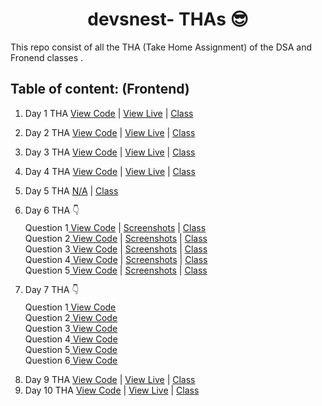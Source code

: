 <h1 style="text-align:center;">devsnest- THAs 😎</h1>

This repo consist of all the THA (Take Home Assignment) of the  DSA and Fronend classes .

## Table of content: (Frontend)


1. Day 1 THA [View Code](https://github.com/devsurajrai/devnest/blob/main/Frontend/Day-1/index.html) | [View Live](https://day-1.netlify.app) | [Class](https://www.youtube.com/watch?v=KnZa_Ri_B18&list=PLqcJACtjWm_Xx_l75dfg4MGAhIrpCnxFV)
2. Day 2 THA [View Code](https://github.com/devsurajrai/devnest/blob/main/Frontend/Day-2/day-2/index.html) | [View Live](https://css-basic-styling.netlify.app) | [Class](https://www.youtube.com/watch?v=porf5cZwExI&list=PLqcJACtjWm_Xx_l75dfg4MGAhIrpCnxFV&index=2)
3. Day 3 THA [View Code](https://github.com/devsurajrai/devnest/blob/main/Frontend/Day-3/day-3/index.html) | [View Live](https://remume-template.netlify.app) | [Class](https://www.youtube.com/watch?v=EmXf7YcFmhs&list=PLqcJACtjWm_Xx_l75dfg4MGAhIrpCnxFV&index=4)
4. Day 4 THA [View Code](https://github.com/devsurajrai/devnest/blob/main/Frontend/Day-3/day-4/index.html) | [View Live](https://clock-day-4.netlify.app) | [Class](https://www.youtube.com/watch?v=Tl2yie4qDLQ&list=PLqcJACtjWm_Xx_l75dfg4MGAhIrpCnxFV&index=5)

5. Day 5 THA [N/A]() | [Class](https://www.youtube.com/watch?v=Yxj54m8dGNg&list=PLqcJACtjWm_Xx_l75dfg4MGAhIrpCnxFV&index=6)
6. <p style="line-height:10px">Day 6 THA 👇 </p>
            
  <ul style="list-style-type:none;">
  <li>Question 1<a href="https://github.com/devsurajrai/devnest/blob/main/Frontend/Day-6/Q1/Q.1_is_array.mjs" > View Code</a><span> | </span> <a href="https://github.com/devsurajrai/devnest/tree/main/Frontend/Day-6/Q1">Screenshots</a><span> | </span><a href="https://www.youtube.com/watch?v=Yxj54m8dGNg&list=PLqcJACtjWm_Xx_l75dfg4MGAhIrpCnxFV&index=7">Class</a></li> 
  <li>Question 2<a href="https://github.com/devsurajrai/devnest/blob/main/Frontend/Day-6/Q2/Q.2_array_clone.mjs" > View Code</a><span> | </span> <a href="https://github.com/devsurajrai/devnest/blob/main/Frontend/Day-6/Q2/Screen%20Shot%201943-04-22%20at%202.52.01%20PM.png">Screenshots</a><span> | </span><a href="https://www.youtube.com/watch?v=Yxj54m8dGNg&list=PLqcJACtjWm_Xx_l75dfg4MGAhIrpCnxFV&index=7">Class</a></li> 
  <li>Question 3<a href="https://github.com/devsurajrai/devnest/blob/main/Frontend/Day-6/Q3/Q.3_first_n_elements.mjs" > View Code</a><span> | </span> <a href="https://github.com/devsurajrai/devnest/blob/main/Frontend/Day-6/Q3/Screen%20Shot%201943-04-22%20at%202.51.27%20PM.png">Screenshots</a><span> | </span><a href="https://www.youtube.com/watch?v=Yxj54m8dGNg&list=PLqcJACtjWm_Xx_l75dfg4MGAhIrpCnxFV&index=7">Class</a></li> 
  <li>Question 4<a href="https://github.com/devsurajrai/devnest/blob/main/Frontend/Day-6/Q4/Q.4_string-concatination.mjs" > View Code</a><span> | </span> <a href="https://github.com/devsurajrai/devnest/blob/main/Frontend/Day-6/Q4/Screen%20Shot%201943-04-22%20at%202.49.59%20PM.png">Screenshots</a><span> | </span><a href="https://www.youtube.com/watch?v=Yxj54m8dGNg&list=PLqcJACtjWm_Xx_l75dfg4MGAhIrpCnxFV&index=7">Class</a></li> 
  <li>Question 5<a href="https://github.com/devsurajrai/devnest/blob/main/Frontend/Day-6/Q5/Q.5_most-frequent.mjs" > View Code</a><span> | </span> <a href="https://github.com/devsurajrai/devnest/blob/main/Frontend/Day-6/Q5/Screen%20Shot%201943-04-22%20at%202.37.15%20PM.png">Screenshots</a><span> | </span><a href="https://www.youtube.com/watch?v=Yxj54m8dGNg&list=PLqcJACtjWm_Xx_l75dfg4MGAhIrpCnxFV&index=7">Class</a></li> 
  
  </ul>

  7. <p style="line-height:10px">Day 7 THA 👇 </p>
            
  <ul style="list-style-type:none;">
  <li>Question 1<a href="https://github.com/devsurajrai/devsnest/tree/main/Frontend/Day-7/day-7/Q-1" > View Code</a></li> 
  <li>Question 2<a href="https://github.com/devsurajrai/devsnest/tree/main/Frontend/Day-7/day-7/Q-2" > View Code</a></li>
  <li>Question 3<a href="https://github.com/devsurajrai/devsnest/tree/main/Frontend/Day-7/day-7/Q-3" > View Code</a></li> 
  <li>Question 4<a href="https://github.com/devsurajrai/devsnest/tree/main/Frontend/Day-7/day-7/Q-4" > View Code</a></li> 
  <li>Question 5<a href="https://github.com/devsurajrai/devsnest/tree/main/Frontend/Day-7/day-7/Q-5" > View Code</a> </li>
  <li>Question 6<a href="https://github.com/devsurajrai/devsnest/tree/main/Frontend/Day-7/day-7/Q-6" > View Code</a></li> 
</ul>


8. Day 9 THA [View Code](https://github.com/devsurajrai/devnest/tree/main/Frontend/Day-9) | [View Live](https://seat-booking.netlify.app/) | [Class](https://www.youtube.com/watch?v=j9gacsYnjWE&list=PLqcJACtjWm_Xx_l75dfg4MGAhIrpCnxFV&index=12)
9. Day 10 THA [View Code](https://github.com/devsurajrai/devnest/tree/main/Frontend/Day-10) | [View Live](https://dbz-flip-card.netlify.app) | [Class](https://www.youtube.com/watch?v=zYOVF6B8nUc&list=PLqcJACtjWm_Xx_l75dfg4MGAhIrpCnxFV&index=12&t=218s)
   

   

